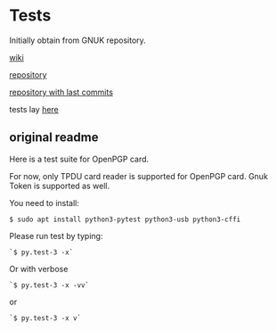 # Tests

Initially obtain from GNUK repository.

[wiki](https://wiki.debian.org/GNUK)

[repository](https://salsa.debian.org/gnuk-team/gnuk/gnuk)

[repository with last commits](http://git.gniibe.org/gitweb/?p=gnuk/gnuk.git)


tests lay [here](https://salsa.debian.org/gnuk-team/gnuk/gnuk/tree/master/tests)


## original readme

Here is a test suite for OpenPGP card.

For now, only TPDU card reader is supported for OpenPGP card.
Gnuk Token is supported as well.


You need to install:

   `$ sudo apt install python3-pytest python3-usb python3-cffi`

Please run test by typing:

    `$ py.test-3 -x`

Or with verbose

    `$ py.test-3 -x -vv`

or
    
    `$ py.test-3 -x v`

